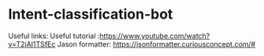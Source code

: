 # Intent-classification-bot
Useful links:
Useful tutorial :https://www.youtube.com/watch?v=T2jAI1TSfEc
Jason formatter: https://jsonformatter.curiousconcept.com/#
